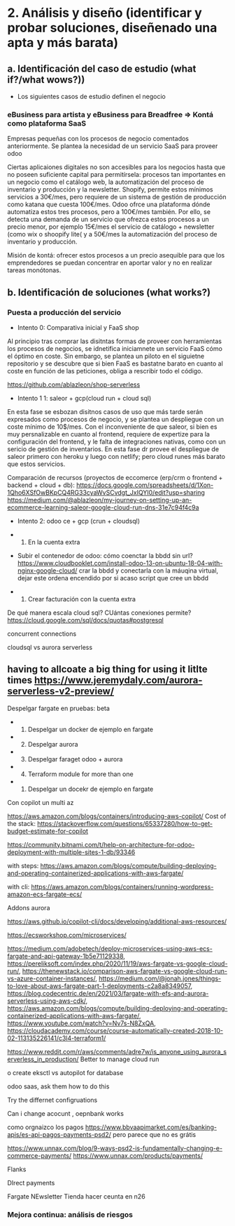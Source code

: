 # 2. Análisis y diseño (identificar y probar soluciones, diseñenado una apta y más barata)
## a. Identificación del caso de estudio (what if?/what wows?))
- Los siguientes casos de estudio definen el negocio
### eBusiness para artista y eBusiness para Breadfree => Kontá como plataforma SaaS

Empresas pequeñas con los procesos de negocio comentados anteriormente. Se plantea la necesidad de un servicio SaaS para proveer odoo

Ciertas aplicaiones digitales no son accesibles para los negocios hasta que no poseen suficiente capital para permitírsela: procesos tan importantes en un negocio como el catálogo web, la automatización del proceso de inventario y producción y la newsletter. Shopify, permite estos mínimos servicios a 30€/mes, pero requiere de un sistema de gestión de producción como katana que cuesta 100€/mes. Odoo ofrce una plataforma dónde automatiza estos tres procesos, pero a 100€/mes también. Por ello, se detecta una demanda de un servicio que ofrezca estos procesos a un precio menor, por ejemplo 15€/mes el servicio de catálogo + newsletter (como wix o shoopify lite( y a 50€/mes la automatización del proceso de inventario y producción.

Misión de kontá: ofrecer estos procesos a un precio asequible para que los emprendedores se puedan concentrar en aportar valor y no en realizar tareas monótonas.

## b. Identificación de soluciones (what works?)
### Puesta a producción del servicio 
- Intento 0: Comparativa inicial y FaaS shop

Al principio tras comprar las disitntas formas de proveer con herramientas los procesos de negocios, se idnetifica iniciamnete un servicio FaaS cómo el óptimo en coste. Sin embargo, se plantea un piloto en el siguietne repositorio y se descubre que si bien FaaS es bastatne barato en cuanto al coste en función de las peticiones, obliga a rescribir todo el código.

https://github.com/ablazleon/shop-serverless

- Intento 1 1: saleor + gcp(cloud run + cloud sql)

En esta fase se esbozan disitnos casos de uso que más tarde serán expresados como procesos de negocio, y se plantea un despliegue con un coste mínimo de 10$/mes. Con el inconveniente de que saleor, si bien es muy persnalizable en cuanto al frontend, requiere de expertize para la configuración del frontend, y le falta de integraciones nativas, como con un sericio de gestión de inventarios. En esta fase dr provee el despliegue de saleor primero con heroku y luego con netlify; pero cloud runes más barato que estos servicios.

Comparación de recursos (proyectos de eccomerce (erp/crm o frontend + backend + cloud + db):
https://docs.google.com/spreadsheets/d/1Xon-1Qho6XSfOwBKpCQ4RG33cyaWvSCvdgt_JxIQYl0/edit?usp=sharing
https://medium.com/@ablazleon/my-journey-on-setting-up-an-ecommerce-learning-saleor-google-cloud-run-dns-31e7c94f4c9a

- Intento 2: odoo ce + gcp (crun + cloudsql)

- 1. En la cuenta extra
- Subir el contenedor de odoo: cómo coenctar la bbdd sin url?
https://www.cloudbooklet.com/install-odoo-13-on-ubuntu-18-04-with-nginx-google-cloud/
crar la bbdd y conectarla con la máuqina virtual, dejar este ordena encendido por si acaso
script que cree un bbdd
- 1. Crear facturación con la cuenta extra

De qué manera escala cloud sql? CUántas conexiones permite?
https://cloud.google.com/sql/docs/quotas#postgresql

concurrent connections

cloudsql vs aurora serverless

having to allcoate a big thing for using it litlte times
https://www.jeremydaly.com/aurora-serverless-v2-preview/
------------

Despelgar fargate en pruebas: beta

- 1. Despelgar un docker de ejemplo en fargate
- 2. Despelgar aurora
- 3. Despelgar faraget odoo + aurora
- 4. Terraform module for more than one

- 1. Despelgar un docekr de ejemplo en fargate

Con copilot un multi az

https://aws.amazon.com/blogs/containers/introducing-aws-copilot/
Cost of the stack: https://stackoverflow.com/questions/65337280/how-to-get-budget-estimate-for-copilot

https://community.bitnami.com/t/help-on-architecture-for-odoo-deployment-with-multiple-sites-1-db/93346

with steps: https://aws.amazon.com/blogs/compute/building-deploying-and-operating-containerized-applications-with-aws-fargate/

with cli: https://aws.amazon.com/blogs/containers/running-wordpress-amazon-ecs-fargate-ecs/

Addons aurora

https://aws.github.io/copilot-cli/docs/developing/additional-aws-resources/

https://ecsworkshop.com/microservices/

https://medium.com/adobetech/deploy-microservices-using-aws-ecs-fargate-and-api-gateway-1b5e71129338, https://pereliksoft.com/index.php/2020/11/19/aws-fargate-vs-google-cloud-run/, https://thenewstack.io/comparison-aws-fargate-vs-google-cloud-run-vs-azure-container-instances/, https://medium.com/@jonah.jones/things-to-love-about-aws-fargate-part-1-deployments-c2a8a8349057, https://blog.codecentric.de/en/2021/03/fargate-with-efs-and-aurora-serverless-using-aws-cdk/, https://aws.amazon.com/blogs/compute/building-deploying-and-operating-containerized-applications-with-aws-fargate/, https://www.youtube.com/watch?v=Nv7s-N8ZxQA, https://cloudacademy.com/course/course-automatically-created-2018-10-02-113135226141/c3l4-terraform1/


https://www.reddit.com/r/aws/comments/adre7w/is_anyone_using_aurora_serverless_in_production/
Better to manage cloud run

o create eksctl vs autopilot for database

odoo saas, ask them how to do this

Try the differnet configruations

Can i change acocunt , oepnbank works

como orgnaizco los pagos https://www.bbvaapimarket.com/es/banking-apis/es-api-pagos-payments-psd2/
pero parece que no es grátis

https://www.unnax.com/blog/9-ways-psd2-is-fundamentally-changing-e-commerce-payments/
https://www.unnax.com/products/payments/

Flanks

DIrect payments

Fargate
NEwsletter
Tienda
hacer ceunta en n26


### Mejora continua: análisis de riesgos
